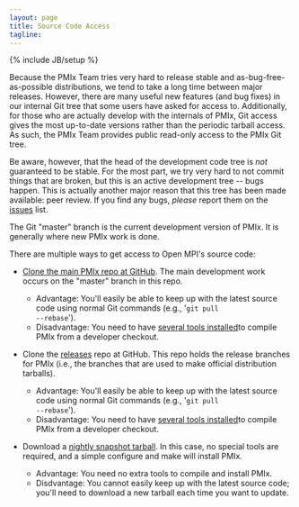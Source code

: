```yaml
---
layout: page
title: Source Code Access
tagline: 
---
```

{% include JB/setup %}

Because the PMIx Team tries very hard to release stable and
as-bug-free-as-possible distributions, we tend to take a long time
between major releases.  However, there are many useful new features
(and bug fixes) in our internal Git tree that some users have
asked for access to.  Additionally, for those who are actually develop with the internals of PMIx, Git access gives the most
up-to-date versions rather than the periodic tarball access.  As such,
the PMIx Team provides public read-only access to the PMIx Git tree.</p>

Be aware, however, that the head of the development code tree is
*not* guaranteed to be stable.  For the most part, we try very
hard to not commit things that are broken, but this is an active
development tree -- bugs happen.  This is actually another major
reason that this tree has been made available: peer review.  If you
find any bugs, _please_ report them on the [issues](https://github.com/pmix/pmix/issues) list.

The Git "master" branch is the current development version of
PMIx.  It is generally where new PMIx work is done.

There are multiple ways to get access to Open MPI's source code:

* [Clone the main PMIx repo at GitHub](https://github.com/pmix/pmix)</a>.  The main development work occurs on the "master" branch in this repo.

    * Advantage: You'll easily be able to keep up with the latest source code using normal Git commands (e.g., '<code>git pull --rebase</code>').
    * Disadvantage: You need to have [several tools installed](source/building)to compile PMIx from a developer checkout.

* Clone the [releases](https://github.com/pmix/releases) repo at GitHub.  This repo holds the release branches for PMIx (i.e., the branches that are used to
make official distribution tarballs).

    * Advantage: You'll easily be able to keep up with the latest source code using normal Git commands (e.g., '<code>git pull --rebase</code>').
    * Disadvantage: You need to have [several tools installed](source/building)to compile PMIx from a developer checkout.

* Download a [nightly snapshot tarball](https://www.open-mpi.org/software/pmix/nightly/master). In this case, no special tools are required, and a simple configure and make will install PMIx.

    * Advantage: You need no extra tools to compile and install PMIx.
    * Disdvantage: You cannot easily keep up with the latest source code; you'll need to download a new tarball each time you want to update.
